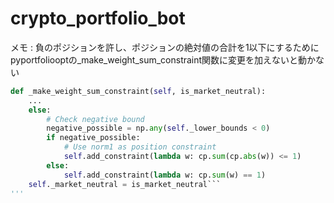 # crypto_portfolio_bot

メモ : 負のポジションを許し、ポジションの絶対値の合計を1以下にするためにpyportfoliooptの_make_weight_sum_constraint関数に変更を加えないと動かない
```python
def _make_weight_sum_constraint(self, is_market_neutral):
    ...
    else:
        # Check negative bound
        negative_possible = np.any(self._lower_bounds < 0)
        if negative_possible:
            # Use norm1 as position constraint
            self.add_constraint(lambda w: cp.sum(cp.abs(w)) <= 1)
        else: 
            self.add_constraint(lambda w: cp.sum(w) == 1)
    self._market_neutral = is_market_neutral```
'''